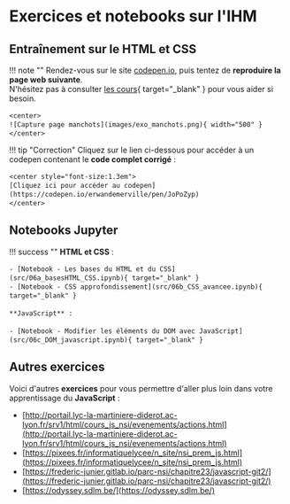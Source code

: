 # Exercices et notebooks sur l'IHM

## Entraînement sur le HTML et CSS

!!! note ""
    Rendez-vous sur le site [codepen.io](https://codepen.io/pen/), puis tentez de **reproduire la page web suivante**.  
    N'hésitez pas à consulter [les cours](htmlcss.md){ target="_blank" } pour vous aider si besoin.

    <center>
    ![Capture page manchots](images/exo_manchots.png){ width="500" }
    </center>

!!! tip "Correction"
    Cliquez sur le lien ci-dessous pour accéder à un codepen contenant le **code complet corrigé** :

    <center style="font-size:1.3em">
    [Cliquez ici pour accéder au codepen](https://codepen.io/erwandemerville/pen/JoPoZyp)
    </center>

## Notebooks Jupyter

!!! success ""
    **HTML et CSS** :

    - [Notebook - Les bases du HTML et du CSS](src/06a_basesHTML_CSS.ipynb){ target="_blank" }
    - [Notebook - CSS approfondissement](src/06b_CSS_avancee.ipynb){ target="_blank" }

    **JavaScript** :

    - [Notebook - Modifier les éléments du DOM avec JavaScript](src/06c_DOM_javascript.ipynb){ target="_blank" }

## Autres exercices

Voici d'autres **exercices** pour vous permettre d'aller plus loin dans votre apprentissage du **JavaScript** :

- [http://portail.lyc-la-martiniere-diderot.ac-lyon.fr/srv1/html/cours_js_nsi/evenements/actions.html](http://portail.lyc-la-martiniere-diderot.ac-lyon.fr/srv1/html/cours_js_nsi/evenements/actions.html)
- [https://pixees.fr/informatiquelycee/n_site/nsi_prem_js.html](https://pixees.fr/informatiquelycee/n_site/nsi_prem_js.html)
- [https://frederic-junier.gitlab.io/parc-nsi/chapitre23/javascript-git2/](https://frederic-junier.gitlab.io/parc-nsi/chapitre23/javascript-git2/)
- [https://odyssey.sdlm.be/](https://odyssey.sdlm.be/)